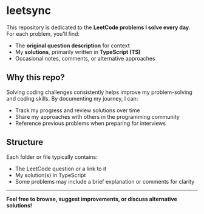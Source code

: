 # leetsync

This repository is dedicated to the **LeetCode problems I solve every day**. For each problem, you'll find:

- The **original question description** for context
- My **solutions**, primarily written in **TypeScript (TS)**
- Occasional notes, comments, or alternative approaches

## Why this repo?

Solving coding challenges consistently helps improve my problem-solving and coding skills. By documenting my journey, I can:

- Track my progress and review solutions over time
- Share my approaches with others in the programming community
- Reference previous problems when preparing for interviews

## Structure

Each folder or file typically contains:

- The LeetCode question or a link to it
- My solution(s) in TypeScript
- Some problems may include a brief explanation or comments for clarity

---

**Feel free to browse, suggest improvements, or discuss alternative solutions!**
